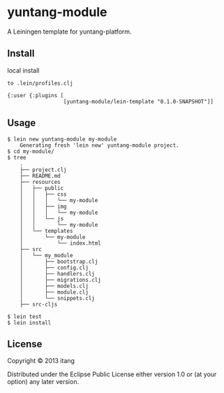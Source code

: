 # yuntang-module

A Leiningen template for yuntang-platform.


## Install

    
local install

    to .lein/profiles.clj
    
    {:user {:plugins [
                      [yuntang-module/lein-template "0.1.0-SNAPSHOT"]]

## Usage

    $ lein new yuntang-module my-module
        Generating fresh 'lein new' yuntang-module project.
    $ cd my-module/
    $ tree
        .
        ├── project.clj
        ├── README.md
        ├── resources
        │   ├── public
        │   │   ├── css
        │   │   │   └── my-module
        │   │   ├── img
        │   │   │   └── my-module
        │   │   └── js
        │   │       └── my-module
        │   └── templates
        │       └── my-module
        │           └── index.html
        ├── src
        │   └── my_module
        │       ├── bootstrap.clj
        │       ├── config.clj
        │       ├── handlers.clj
        │       ├── migrations.clj
        │       ├── models.clj
        │       ├── module.clj
        │       └── snippets.clj
        ├── src-cljs

    $ lein test
    $ lein install

## License

Copyright © 2013 itang

Distributed under the Eclipse Public License either version 1.0 or (at
your option) any later version.
